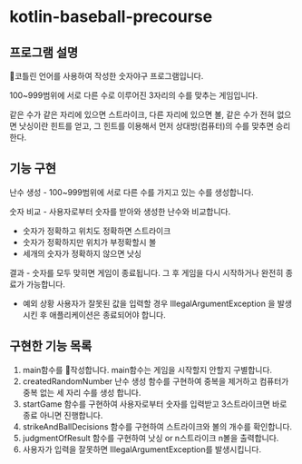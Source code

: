 # kotlin-baseball-precourse

## 프로그램 설명 
코틀린 언어를 사용하여 작성한 숫자야구 프로그램입니다. 

100~999범위에 서로 다른 수로 이루어진 3자리의 수를 맞추는 게임입니다. 

같은 수가 같은 자리에 있으면 스트라이크, 다른 자리에 있으면 볼, 같은 수가 전혀 없으면 낫싱이란 힌트를 얻고, 그 힌트를 이용해서 먼저 상대방(컴퓨터)의
수를 맞추면 승리한다.

## 기능 구현

난수 생성 - 100~999범위에 서로 다른 수를 가지고 있는 수를 생성합니다. 

숫자 비교 - 사용자로부터 숫자를 받아와 생성한 난수와 비교합니다. 
 - 숫자가 정확하고 위치도 정확하면 스트라이크
 - 숫자가 정확하지만 위치가 부정확할시 볼
 - 세개의 숫자가 정확하지 않으면 낫싱

결과 - 숫자를 모두 맞히면 게임이 종료됩니다. 그 후 게임을 다시 시작하거나 완전히 종료가 가능합니다. 

- 예외 상황 
 사용자가 잘못된 값을 입력할 경우 IllegalArgumentException 을 발생시킨 후 애플리케이션은 종료되어야 합니다.


## 구현한 기능 목록
1. main함수를 작성합니다. main함수는 게임을 시작할지 안할지 구별합니다.
2. createdRandomNumber 난수 생성 함수를 구현하여 중복을 제거하고 컴퓨터가 중복 없는 세 자리 수를 생성 합니다.
3. startGame 함수를 구현하여 사용자로부터 숫자를 입력받고 3스트라이크면 바로 종료 아니면 진행합니다.
4. strikeAndBallDecisions 함수를 구현하여  스트라이크와 볼의 개수를 확인합니다.
5. judgmentOfResult 함수를 구현하여 낫싱 or n스트라이크 n볼을 출력합니다.
6. 사용자가 입력을 잘못하면 IllegalArgumentException를 발생시킵니다. 
 

      


